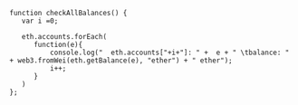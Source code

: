	function checkAllBalances() {
	   var i =0;

	   eth.accounts.forEach(
	      function(e){
	          console.log("  eth.accounts["+i+"]: " +  e + " \tbalance: " + web3.fromWei(eth.getBalance(e), "ether") + " ether");
	          i++;
	      }
	   )
	};

